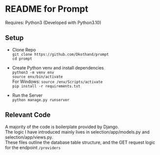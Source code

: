 # README for Prompt

Requires: Python3 (Developed with Python3.10)  

## Setup
- Clone Repo  
`git clone https://github.com/Dkothand/prompt`  
`cd prompt`  

- Create Python venv and install dependencies  
`python3 -m venv env`  
`source env/bin/activate`  
For Windows: `source /env/Scripts/activate`  
`pip install -r requirements.txt`  

- Run the Server  
`python manage.py runserver`


## Relevant Code
A majority of the code is boilerplate provided by Django.  
The logic I have introduced mainly lives in selection/app/models.py and selection/app/views.py.  
These files outline the database table structure, and the GET request logic for the endpoint `/providers`
